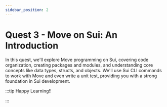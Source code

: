 ```yaml
---
sidebar_position: 2
---
```


# Quest 3 - Move on Sui: An Introduction

In this quest, we'll explore Move programming on Sui, covering code organization, creating packages and modules, and understanding core concepts like data types, structs, and objects. We'll use Sui CLI commands to work with Move and even write a unit test, providing you with a strong foundation in Sui development.

:::tip Happy Learning!!

<QuestButton text="Go To Quest" link="https://app.stackup.dev/quest_page/quest-3---sui-move-an-introduction" />

:::

